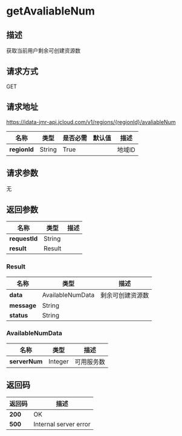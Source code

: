# getAvaliableNum


## 描述
获取当前用户剩余可创建资源数

## 请求方式
GET

## 请求地址
https://idata-jmr-api.jcloud.com/v1/regions/{regionId}/avaliableNum

|名称|类型|是否必需|默认值|描述|
|---|---|---|---|---|
|**regionId**|String|True| |地域ID|

## 请求参数
无


## 返回参数
|名称|类型|描述|
|---|---|---|
|**requestId**|String| |
|**result**|Result| |


### Result
|名称|类型|描述|
|---|---|---|
|**data**|AvailableNumData|剩余可创建资源数|
|**message**|String| |
|**status**|String| |
### AvailableNumData
|名称|类型|描述|
|---|---|---|
|**serverNum**|Integer|可用服务数|

## 返回码
|返回码|描述|
|---|---|
|**200**|OK|
|**500**|Internal server error|

